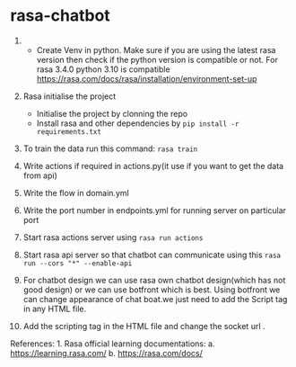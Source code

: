 # rasa-chatbot


1. 
   - Create Venv in python. Make sure if you are using the latest rasa version then check if the python version is compatible or not. For rasa 3.4.0 python 3.10 is compatible https://rasa.com/docs/rasa/installation/environment-set-up


2. Rasa initialise the project
   - Initialise the project by clonning the repo
   - Install rasa and other dependencies by ```pip install -r requirements.txt```

3. To train the data run this command:
	```rasa train```

4. Write actions if required in actions.py(it use if you want to get the data from api)

5. Write the flow in domain.yml 

6. Write the port number in endpoints.yml for running server on particular port

7. Start rasa actions server using ```rasa run actions```

8. Start rasa api server so that chatbot can communicate using this 
	```rasa run --cors "*" --enable-api```


9. For chatbot design we can use rasa own chatbot design(which has not good design) or we can use botfront which is best.
    Using botfront  we can change appearance of chat boat.we just  need to add the Script tag in any  HTML file.


10. Add the scripting tag in the HTML file and change the socket url .


References:
    1. Rasa official learning documentations:
        a. https://learning.rasa.com/
        b. https://rasa.com/docs/





		


